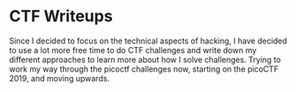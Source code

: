 # CTF Writeups

Since I decided to focus on the technical aspects of hacking, I have decided to use a lot more free time to do CTF challenges and write down my different approaches to learn more about how I solve challenges.
Trying to work my way through the picoctf challenges now, starting on the picoCTF 2019, and moving upwards.

